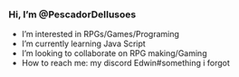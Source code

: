  ### Hi, I’m @PescadorDeIlusoes
- I’m interested in RPGs/Games/Programing
- I’m currently learning Java Script
- I’m looking to collaborate on RPG making/Gaming
- How to reach me: my discord Edwin#something i forgot

<!---
PescadorDeIlusoes/PescadorDeIlusoes is a ✨ special ✨ repository because its `README.md` (this file) appears on your GitHub profile.
You can click the Preview link to take a look at your changes.
--->
